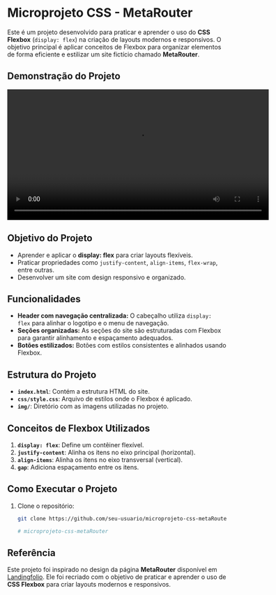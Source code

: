 # Microprojeto CSS - MetaRouter

Este é um projeto desenvolvido para praticar e aprender o uso do **CSS Flexbox** (`display: flex`) na criação de layouts modernos e responsivos. O objetivo principal é aplicar conceitos de Flexbox para organizar elementos de forma eficiente e estilizar um site fictício chamado **MetaRouter**.

## Demonstração do Projeto

<video src="img/videoMetaRouter.mp4" controls width="600">
Seu navegador não suporta a tag de vídeo.
</video>

## Objetivo do Projeto

- Aprender e aplicar o **display: flex** para criar layouts flexíveis.
- Praticar propriedades como `justify-content`, `align-items`, `flex-wrap`, entre outras.
- Desenvolver um site com design responsivo e organizado.

## Funcionalidades

- **Header com navegação centralizada:** O cabeçalho utiliza `display: flex` para alinhar o logotipo e o menu de navegação.
- **Seções organizadas:** As seções do site são estruturadas com Flexbox para garantir alinhamento e espaçamento adequados.
- **Botões estilizados:** Botões com estilos consistentes e alinhados usando Flexbox.

## Estrutura do Projeto

- **`index.html`**: Contém a estrutura HTML do site.
- **`css/style.css`**: Arquivo de estilos onde o Flexbox é aplicado.
- **`img/`**: Diretório com as imagens utilizadas no projeto.

## Conceitos de Flexbox Utilizados

1. **`display: flex`**: Define um contêiner flexível.
2. **`justify-content`**: Alinha os itens no eixo principal (horizontal).
3. **`align-items`**: Alinha os itens no eixo transversal (vertical).
5. **`gap`**: Adiciona espaçamento entre os itens.

## Como Executar o Projeto

1. Clone o repositório:
   ```bash
   git clone https://github.com/seu-usuario/microprojeto-css-metaRouter.git

   # microprojeto-css-metaRouter

## Referência

Este projeto foi inspirado no design da página **MetaRouter** disponível em [Landingfolio](https://www.landingfolio.com/inspiration/post/metarouter?category=landing-page). Ele foi recriado com o objetivo de praticar e aprender o uso de **CSS Flexbox** para criar layouts modernos e responsivos.